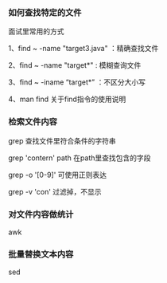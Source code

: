 ### 如何查找特定的文件

面试里常用的方式

1、find ~ -name "target3.java" ：精确查找文件

2、find ~ -name "target*" : 模糊查询文件

3、find ~ -iname “target*” ：不区分大小写

4、man find  关于find指令的使用说明



### 检索文件内容

grep   查找文件里符合条件的字符串



grep 'contern' path  在path里查找包含的字段

grep -o '[0-9]' 可使用正则表达

grep -v 'con' 过滤掉，不显示



### 对文件内容做统计

awk



### 批量替换文本内容

sed
